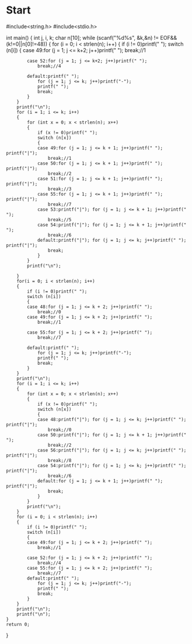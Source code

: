 # Start
#include<string.h>
#include<stdio.h>

int main()
{
	int j, i, k; char n[10];
	while (scanf("%d%s", &k,&n) != EOF&&(k!=0||n[0]!=48))
	{
		for (i = 0; i < strlen(n); i++)
		{
			if (i != 0)printf(" ");
			switch (n[i])
			{
			case 49:for (j = 1; j <= k+2; j++)printf(" ");
				break;//1

			case 52:for (j = 1; j <= k+2; j++)printf(" ");
				break;//4

			default:printf(" ");
				for (j = 1; j <= k; j++)printf("-");
				printf(" ");
				break;
			}
		}
		printf("\n");
		for (i = 1; i <= k; i++)
		{
			for (int x = 0; x < strlen(n); x++)
			{
				if (x != 0)printf(" ");
				switch (n[x])
				{
				case 49:for (j = 1; j <= k + 1; j++)printf(" "); printf("|");
					break;//1
				case 50:for (j = 1; j <= k + 1; j++)printf(" "); printf("|");
					break;//2
				case 51:for (j = 1; j <= k + 1; j++)printf(" "); printf("|");
					break;//3
				case 55:for (j = 1; j <= k + 1; j++)printf(" "); printf("|");
					break;//7
				case 53:printf("|"); for (j = 1; j <= k + 1; j++)printf(" ");
					break;//5
				case 54:printf("|"); for (j = 1; j <= k + 1; j++)printf(" ");
					break;//6
				default:printf("|"); for (j = 1; j <= k; j++)printf(" "); printf("|");
					break;
				}
			}
			printf("\n");

		}
		for(i = 0; i < strlen(n); i++)
		{
			if (i != 0)printf(" ");
			switch (n[i])
			{
			case 48:for (j = 1; j <= k + 2; j++)printf(" ");
				break;//0
			case 49:for (j = 1; j <= k + 2; j++)printf(" ");
				break;//1

			case 55:for (j = 1; j <= k + 2; j++)printf(" ");
				break;//7

			default:printf(" ");
				for (j = 1; j <= k; j++)printf("-");
				printf(" ");
				break;
			}
		}
		printf("\n");
		for (i = 1; i <= k; i++)
		{
			for (int x = 0; x < strlen(n); x++)
			{
				if (x != 0)printf(" ");
				switch (n[x])
				{
				case 48:printf("|"); for (j = 1; j <= k; j++)printf(" "); printf("|");
					break;//0
				case 50:printf("|"); for (j = 1; j <= k + 1; j++)printf(" ");
					break;//2
				case 56:printf("|"); for (j = 1; j <= k; j++)printf(" "); printf("|");
					break;//8
				case 54:printf("|"); for (j = 1; j <= k; j++)printf(" "); printf("|");
					break;//6
				default:for (j = 1; j <= k + 1; j++)printf(" "); printf("|");
					break;
				}
			}
			printf("\n");
		}
		for (i = 0; i < strlen(n); i++)
		{
			if (i != 0)printf(" ");
			switch (n[i])
			{
			case 49:for (j = 1; j <= k + 2; j++)printf(" ");
				break;//1

			case 52:for (j = 1; j <= k + 2; j++)printf(" ");
				break;//4
			case 55:for (j = 1; j <= k + 2; j++)printf(" ");
				break;//7
			default:printf(" ");
				for (j = 1; j <= k; j++)printf("-");
				printf(" ");
				break;
			}
		}
		printf("\n");
		printf("\n");
	}
	return 0;
}

